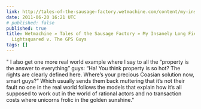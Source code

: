```yaml
---
link: http://tales-of-the-sausage-factory.wetmachine.com/content/my-insanely-long-field-guide-to-lightsquared-v-the-gps-guys
date: 2011-06-20 16:21 UTC
# published: false
published: true
title: Wetmachine » Tales of the Sausage Factory » My Insanely Long Field Guide to
  Lightsquared v. The GPS Guys
tags: []
---
```


" I also get one more real world example where I say to all the “property is the answer to everything” guys: “Ha! You think property is so hot? The rights are clearly defined here. Where’s your precious Coasian solution now, smart guys?” Which usually sends them back muttering that it’s not their fault no one in the real world follows the models that explain how it’s all supposed to work out in the world of rational actors and no transaction costs where unicorns frolic in the golden sunshine."
